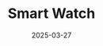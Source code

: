 ---
title: "Smart Watch"
date: 2025-03-27
store: XYZ
affiliate_link: https://amzn.to/sample-link
layout: product
categories: [Health]
subcategories: [Vitamins]
tags: ["weekly"]
images:
  - /assets/img/product-img/pro-big-2.jpg
  - /assets/img/product-img/product2.jpg

short_description: March - Premium wireless earbuds with noise cancellation and long battery life.
description: This is detailed Description- March
---